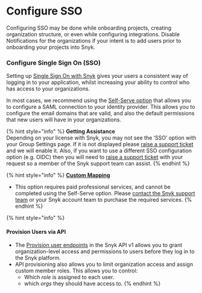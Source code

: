 # Configure SSO

Configuring SSO may be done while onboarding projects, creating organization structure, or even while configuring integrations. Disable Notifications for the organizations if your intent is to add users prior to onboarding your projects into Snyk.&#x20;

### Configure Single Sign On (SSO)

Setting up [Single Sign On with Snyk](../../using-single-sign-on-sso-for-authentication/) gives your users a consistent way of logging in to your application, whilst increasing your ability to control who has access to your organizations.

In most cases, we recommend using the [Self-Serve option](../../using-single-sign-on-sso-for-authentication/self-serve-single-sign-on-sso/) that allows you to configure a SAML connection to your identity provider. This allows you to configure the email domains that are valid, and also the default permissions that new users will have in your organizations.

{% hint style="info" %}
**Getting Assistance**\
Depending on your license with Snyk, you may not see the ‘SSO’ option with your Group Settings page. If it is not displayed please [raise a support ticket](https://support.snyk.io/hc/en-us) and we will enable it. Also, if you want to use a different SSO configuration option (e.g. OIDC) then you will need to [raise a support ticket](https://support.snyk.io/hc/en-us) with your request so a member of the Snyk support team can assist.
{% endhint %}

{% hint style="info" %}
[**Custom Mapping**](../../using-single-sign-on-sso-for-authentication/custom-mapping-option/)

* This option requires paid professional services, and cannot be completed using the Self-Serve option. Please [contact the Snyk support team](https://support.snyk.io/hc/en-us) or your Snyk account team to purchase the required services.
{% endhint %}

{% hint style="info" %}
#### Provision Users via API

* The [Provision user endpoints](https://docs.snyk.io/snyk-admin/manage-users-in-organizations-and-groups/provision-users-to-orgs-using-the-snyk-api-v1) in the Snyk API v1 allows you to grant organization-level access and permissions to users before they log in to the Snyk platform.&#x20;
* API provisioning also allows you to limit organization access and assign custom member roles. This allows you to control:
  * Which _role_ is assigned to each user.
  * which _orgs_ they should have access to.&#x20;
{% endhint %}
